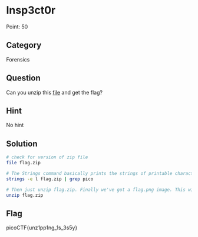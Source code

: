 # Insp3ct0r

Point: 50 

## Category

Forensics

## Question

Can you unzip this [file](https://2019shell1.picoctf.com/static/37762a7e5774d7d6c1bc79e8e1758ef9/flag.zip) and get the flag?

## Hint

No hint

## Solution

```bash
# check for version of zip file
file flag.zip

# The Strings command basically prints the strings of printable characters in files
strings -e l flag.zip | grep pico

# Then just unzip flag.zip. Finally we've got a flag.png image. This will show you the flag
unzip flag.zip

```

## Flag

picoCTF{unz1pp1ng_1s_3s5y}